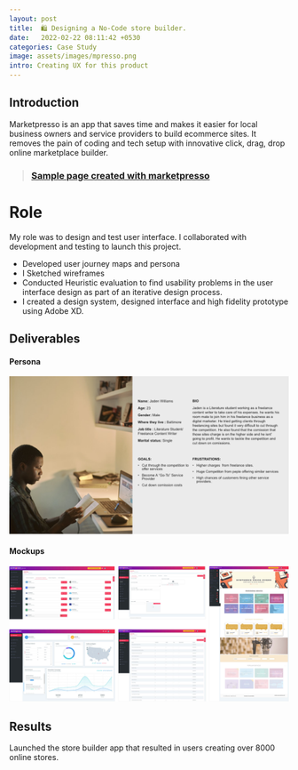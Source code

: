 ```yaml
---
layout: post
title:  🛍️ Designing a No-Code store builder.
date:   2022-02-22 08:11:42 +0530
categories: Case Study
image: assets/images/mpresso.png
intro: Creating UX for this product
---
```

## Introduction

Marketpresso is an app that saves time and makes it easier for local business owners and service providers to build ecommerce sites. It removes the pain of coding and tech setup with innovative click, drag, drop online marketplace builder.  

> ### [Sample page created with marketpresso](https://digihub.marketpresso.com/home) ###

# Role

My role was to design and test user interface. I collaborated with development and testing to launch this project.

- Developed user journey maps and  persona
- I Sketched wireframes
- Conducted Heuristic evaluation  to find usability problems in the user interface design as part of an iterative design process.
- I created a design system, designed interface and high fidelity prototype using Adobe XD.

## Deliverables

#### Persona
![app screenshots](assets/images/mpresso3.png)



#### Mockups

![app screenshots](/assets/images/mpresso2.jpg)

## Results

Launched the store builder app that  resulted in users creating over 8000 online stores.
